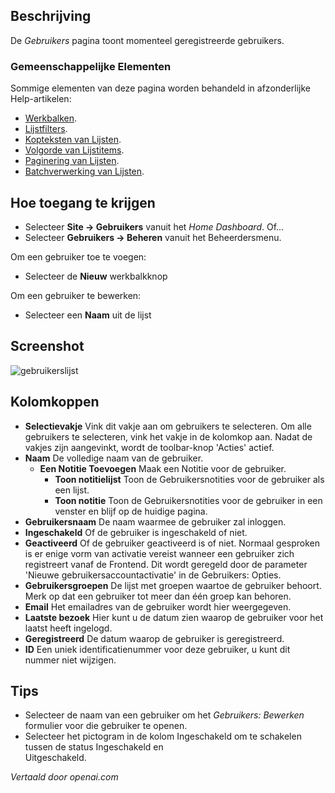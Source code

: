 <!-- Filename: Help4.x:Users  / Display title: Gebruikers -->

## Beschrijving

De *Gebruikers* pagina toont momenteel geregistreerde gebruikers.

### Gemeenschappelijke Elementen

Sommige elementen van deze pagina worden behandeld in afzonderlijke Help-artikelen:

* [Werkbalken](jdocmanual?article=help/common-elements/toolbars).
* [Lijstfilters](jdocmanual?article=help/common-elements/list-filters).
* [Kopteksten van Lijsten](jdocmanual?article=help/common-elements/list-column-headers).
* [Volgorde van Lijstitems](jdocmanual?article=help/common-elements/list-ordering).
* [Paginering van Lijsten](jdocmanual?article=help/common-elements/list-pagination).
* [Batchverwerking van Lijsten](jdocmanual?article=help/common-elements/list-batch-process).

## Hoe toegang te krijgen

* Selecteer **Site → Gebruikers** vanuit het *Home Dashboard*. Of...
* Selecteer **Gebruikers → Beheren** vanuit het Beheerdersmenu.

Om een gebruiker toe te voegen:

- Selecteer de **Nieuw** werkbalkknop

Om een gebruiker te bewerken:

- Selecteer een **Naam** uit de lijst

## Screenshot

![gebruikerslijst](../../../nl/images/users/users-list.png)

## Kolomkoppen

- **Selectievakje** Vink dit vakje aan om gebruikers te selecteren. Om alle gebruikers te selecteren, vink het vakje in de kolomkop aan. Nadat de vakjes zijn aangevinkt, wordt de toolbar-knop 'Acties' actief.
- **Naam** De volledige naam van de gebruiker.
  - **Een Notitie Toevoegen** Maak een Notitie voor de gebruiker.
    - **Toon notitielijst** Toon de Gebruikersnotities voor de gebruiker als een lijst.
    - **Toon notitie** Toon de Gebruikersnotities voor de gebruiker in een venster en blijf op de huidige pagina.
- **Gebruikersnaam** De naam waarmee de gebruiker zal inloggen.
- **Ingeschakeld** Of de gebruiker is ingeschakeld of niet.
- **Geactiveerd** Of de gebruiker geactiveerd is of niet. Normaal gesproken is er enige vorm van activatie vereist wanneer een gebruiker zich registreert vanaf de Frontend. Dit wordt geregeld door de parameter 'Nieuwe gebruikersaccountactivatie' in de Gebruikers: Opties.
- **Gebruikersgroepen** De lijst met groepen waartoe de gebruiker behoort. Merk op dat een gebruiker tot meer dan één groep kan behoren.
- **Email** Het emailadres van de gebruiker wordt hier weergegeven.
- **Laatste bezoek** Hier kunt u de datum zien waarop de gebruiker voor het laatst heeft ingelogd.
- **Geregistreerd** De datum waarop de gebruiker is geregistreerd.
- **ID** Een uniek identificatienummer voor deze gebruiker, u kunt dit nummer niet wijzigen.

## Tips

- Selecteer de naam van een gebruiker om het *Gebruikers: Bewerken* formulier voor die gebruiker te openen.
- Selecteer het pictogram in de kolom Ingeschakeld om te schakelen tussen de status Ingeschakeld en  
  Uitgeschakeld.

*Vertaald door openai.com*

